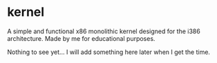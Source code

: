 # kernel
A simple and functional x86 monolithic kernel designed for the i386 architecture. Made by me for educational purposes.

Nothing to see yet... I will add something here later when I get the time.
